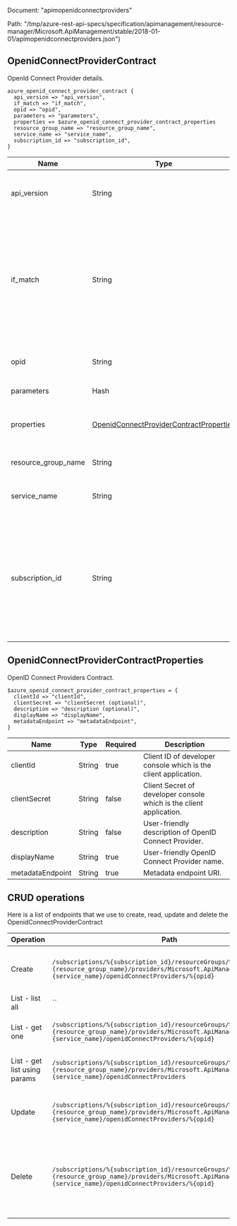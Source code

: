 Document: "apimopenidconnectproviders"


Path: "/tmp/azure-rest-api-specs/specification/apimanagement/resource-manager/Microsoft.ApiManagement/stable/2018-01-01/apimopenidconnectproviders.json")

## OpenidConnectProviderContract

OpenId Connect Provider details.

```puppet
azure_openid_connect_provider_contract {
  api_version => "api_version",
  if_match => "if_match",
  opid => "opid",
  parameters => "parameters",
  properties => $azure_openid_connect_provider_contract_properties
  resource_group_name => "resource_group_name",
  service_name => "service_name",
  subscription_id => "subscription_id",
}
```

| Name        | Type           | Required       | Description       |
| ------------- | ------------- | ------------- | ------------- |
|api_version | String | true | Version of the API to be used with the client request. |
|if_match | String | true | ETag of the Entity. ETag should match the current entity state from the header response of the GET request or it should be * for unconditional update. |
|opid | String | true | Identifier of the OpenID Connect Provider. |
|parameters | Hash | true | Create parameters. |
|properties | [OpenidConnectProviderContractProperties](#openidconnectprovidercontractproperties) | false | OpenId Connect Provider contract properties. |
|resource_group_name | String | true | The name of the resource group. |
|service_name | String | true | The name of the API Management service. |
|subscription_id | String | true | Subscription credentials which uniquely identify Microsoft Azure subscription. The subscription ID forms part of the URI for every service call. |
        
## OpenidConnectProviderContractProperties

OpenID Connect Providers Contract.

```puppet
$azure_openid_connect_provider_contract_properties = {
  clientId => "clientId",
  clientSecret => "clientSecret (optional)",
  description => "description (optional)",
  displayName => "displayName",
  metadataEndpoint => "metadataEndpoint",
}
```

| Name        | Type           | Required       | Description       |
| ------------- | ------------- | ------------- | ------------- |
|clientId | String | true | Client ID of developer console which is the client application. |
|clientSecret | String | false | Client Secret of developer console which is the client application. |
|description | String | false | User-friendly description of OpenID Connect Provider. |
|displayName | String | true | User-friendly OpenID Connect Provider name. |
|metadataEndpoint | String | true | Metadata endpoint URI. |



## CRUD operations

Here is a list of endpoints that we use to create, read, update and delete the OpenidConnectProviderContract

| Operation | Path | Verb | Description | OperationID |
| ------------- | ------------- | ------------- | ------------- | ------------- |
|Create|`/subscriptions/%{subscription_id}/resourceGroups/%{resource_group_name}/providers/Microsoft.ApiManagement/service/%{service_name}/openidConnectProviders/%{opid}`|Put|Creates or updates the OpenID Connect Provider.|OpenIdConnectProvider_CreateOrUpdate|
|List - list all|``||||
|List - get one|`/subscriptions/%{subscription_id}/resourceGroups/%{resource_group_name}/providers/Microsoft.ApiManagement/service/%{service_name}/openidConnectProviders/%{opid}`|Get|Gets specific OpenID Connect Provider.|OpenIdConnectProvider_Get|
|List - get list using params|`/subscriptions/%{subscription_id}/resourceGroups/%{resource_group_name}/providers/Microsoft.ApiManagement/service/%{service_name}/openidConnectProviders`|Get|Lists all OpenID Connect Providers.|OpenIdConnectProvider_ListByService|
|Update|`/subscriptions/%{subscription_id}/resourceGroups/%{resource_group_name}/providers/Microsoft.ApiManagement/service/%{service_name}/openidConnectProviders/%{opid}`|Put|Creates or updates the OpenID Connect Provider.|OpenIdConnectProvider_CreateOrUpdate|
|Delete|`/subscriptions/%{subscription_id}/resourceGroups/%{resource_group_name}/providers/Microsoft.ApiManagement/service/%{service_name}/openidConnectProviders/%{opid}`|Delete|Deletes specific OpenID Connect Provider of the API Management service instance.|OpenIdConnectProvider_Delete|
